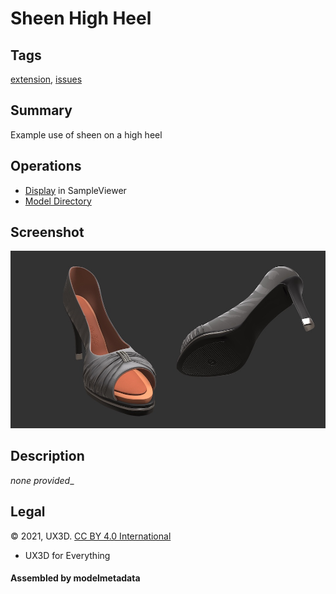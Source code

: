 # Sheen High Heel

## Tags

[extension](../../Models-extension.md), [issues](../../Models-issues.md)

## Summary

Example use of sheen on a high heel

## Operations

* [Display](https://github.khronos.org/glTF-Sample-Viewer-Release/?model=https://raw.GithubUserContent.com/KhronosGroup/glTF-Sample-Assets/main/./Models/SheenHighHeel/glTF/SheenHighHeel.gltf) in SampleViewer
* [Model Directory](./)

## Screenshot

![screenshot](screenshot/screenshot.jpg)

## Description
_none provided__


## Legal

&copy; 2021, UX3D. [CC BY 4.0 International](https://creativecommons.org/licenses/by/4.0/legalcode)

 - UX3D for Everything

#### Assembled by modelmetadata